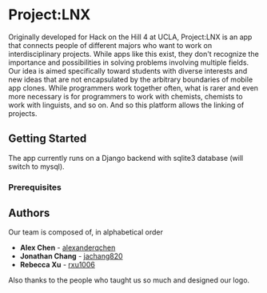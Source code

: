 # Project:LNX

Originally developed for Hack on the Hill 4 at UCLA, Project:LNX is an app that connects people of different majors who want to work on interdisciplinary projects. While apps like this exist, they don't recognize the importance and possibilities in solving problems involving multiple fields. Our idea is aimed specifically toward students with diverse interests and new ideas that are not encapsulated by the arbitrary boundaries of mobile app clones. While programmers work together often, what is rarer and even more necessary is for programmers to work with chemists, chemists to work with linguists, and so on. And so this platform allows the linking of projects.

## Getting Started

The app currently runs on a Django backend with sqlite3 database (will switch to mysql).

### Prerequisites

## Authors

Our team is composed of, in alphabetical order

* **Alex Chen** - [alexanderqchen](https://github/alexanderqchen)
* **Jonathan Chang** - [jachang820](https://github.com/jachang820)
* **Rebecca Xu** - [rxu1006](https://github.com/rxu1006)

Also thanks to the people who taught us so much and designed our logo.